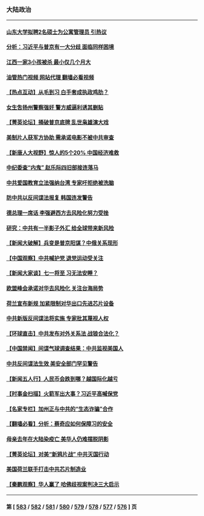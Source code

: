 ### 大陆政治
---
#### [山东大学拟聘2名硕士为公寓管理员 引热议](../../pages/ncid277/n14026174.md?07011645) 
#### [分析：习近平与普京有一大分歧 面临同样困境](../../pages/ncid277/n14025926.md?07011645) 
#### [江西一家3小孩被杀 最小仅几个月大](../../pages/ncid277/n14026130.md?07011645) 
#### [油管热门视频 网站代理 翻墙必看视频](http://138.2.39.72:81/youtube.html?epic-marker?07011645)
#### [【热点互动】从毛到习 白手套成执政鸡肋？](../../pages/ncid277/n14025978.md?07011645) 
#### [女生吿扬州警察强奸 警方威逼利诱其删贴](../../pages/ncid277/n14025991.md?07011645) 
#### [【菁英论坛】捅破普京底牌 乱世枭雄演大戏](../../pages/ncid277/n14025962.md?07011645) 
#### [美制片人获军方协助 需承诺电影不被中共审查](../../pages/ncid277/n14025928.md?07011645) 
#### [【新唐人大视野】惊人的5个20% 中国经济难救](../../pages/ncid277/n14025955.md?07011645) 
#### [中纪委查“内鬼” 赵乐际四旧部接连落马](../../pages/ncid277/n14025916.md?07011645) 
#### [中共爱国教育立法强纳台湾 专家吁拒绝被洗脑](../../pages/ncid277/n14023603.md?07011645) 
#### [防中共以反间谍法报复 韩国连发警告](../../pages/ncid277/n14025901.md?07011645) 
#### [德总理一席话 李强避西方去风险化努力受挫](../../pages/ncid277/n14025856.md?07011645) 
#### [研究：中共有一半影子外汇 给全球带来新风险](../../pages/ncid277/n14025844.md?07011645) 
#### [【新闻大破解】兵变是普京阳谋？中俄关系现形](../../pages/ncid277/n14025761.md?07011645) 
#### [【中国观察】中共喊护党 退党运动受关注](../../pages/ncid277/n14025619.md?07011645) 
#### [【新闻大家谈】七一将至 习无法安睡？](../../pages/ncid277/n14025714.md?07011645) 
#### [欧盟峰会承诺对华去风险化 关注台海局势](../../pages/ncid277/n14025743.md?07011645) 
#### [荷兰宣布新规 加紧限制对华出口先进芯片设备](../../pages/ncid277/n14025681.md?07011645) 
#### [中共新版反间谍法将实施 专家批其蔑视人权](../../pages/ncid277/n14025578.md?07011645) 
#### [【环球直击】中共发布对外关系法 战狼合法化？](../../pages/ncid277/n14025164.md?07011645) 
#### [【中国禁闻】间谍气球调查结果：中共监视美国人](../../pages/ncid277/n14024804.md?07011645) 
#### [中共反间谍法生效 美安全部门罕见警告](../../pages/ncid277/n14025385.md?07011645) 
#### [【新闻五人行】人民币会跌到哪？越国际化越亏](../../pages/ncid277/n14025270.md?07011645) 
#### [【时事金扫描】火箭军出大事？习近平高喊保党](../../pages/ncid277/n14025388.md?07011645) 
#### [【名家专栏】加州正与中共的“生态诈骗”合作](../../pages/ncid277/n14022359.md?07011645) 
#### [【翻墙必看】分析：蔡奇应如何保障习的安全](../../pages/ncid277/n14025364.md?07011645) 
#### [母亲去年在大陆染疫亡 美华人仍难摆脱阴影](../../pages/ncid277/n14025207.md?07011645) 
#### [【菁英论坛】对美“新鸦片战” 中共灭国行动](../../pages/ncid277/n14025266.md?07011645) 
#### [美国荷兰联手打击中共芯片制造业](../../pages/ncid277/n14025247.md?07011645) 
#### [【秦鹏观察】华人赢了 哈佛歧视案判决三大启示](../../pages/ncid277/n14025233.md?07011645) 

---
#### 第 [ [583](./583.md?07011645) / [582](./582.md?07011645) / [581](./581.md?07011645) / [580](./580.md?07011645) / [579](./579.md?07011645) / [578](./578.md?07011645) / [577](./577.md?07011645) / [576](./576.md?07011645) ] 页
